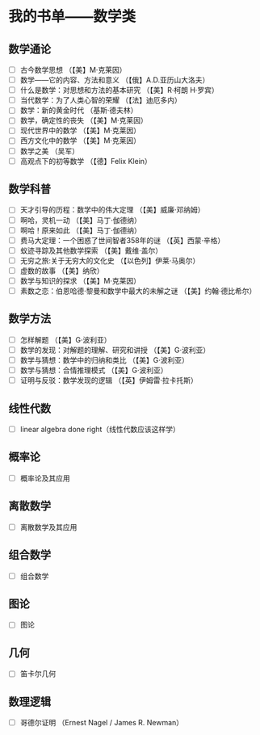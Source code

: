 # 我的书单——数学类

## 数学通论

- [ ] 古今数学思想 （【美】M·克莱因）
- [ ] 数学——它的内容、方法和意义 （【俄】A.D.亚历山大洛夫）
- [ ] 什么是数学：对思想和方法的基本研究 （【美】R·柯朗 H·罗宾）
- [ ] 当代数学：为了人类心智的荣耀 （【法】迪厄多内）
- [ ] 数学：新的黄金时代 （基斯·德夫林）
- [ ] 数学，确定性的丧失 （【美】M·克莱因）
- [ ] 现代世界中的数学 （【美】M·克莱因）
- [ ] 西方文化中的数学 （【美】M·克莱因）
- [ ] 数学之美 （吴军）
- [ ] 高观点下的初等数学 （【德】Felix Klein）

## 数学科普

- [ ] 天才引导的历程：数学中的伟大定理 （【美】威廉·邓纳姆）
- [ ] 啊哈，灵机一动 （【美】马丁·伽德纳）
- [ ] 啊哈！原来如此 （【美】马丁·伽德纳）
- [ ] 费马大定理：一个困惑了世间智者358年的谜 （【英】西蒙·辛格）
- [ ] 蚁迹寻踪及其他数学探索 （【美】戴维·盖尔）
- [ ] 无穷之旅:关于无穷大的文化史 （【以色列】伊莱·马奥尔）
- [ ] 虚数的故事 （【美】纳欣）
- [ ] 数学与知识的探求 （【美】M·克莱因）
- [ ] 素数之恋：伯恩哈德·黎曼和数学中最大的未解之谜 （【美】约翰·德比希尔）

## 数学方法

- [ ] 怎样解题 （【美】G·波利亚）
- [ ] 数学的发现：对解题的理解、研究和讲授 （【美】G·波利亚）
- [ ] 数学与猜想：数学中的归纳和类比 （【美】G·波利亚）
- [ ] 数学与猜想：合情推理模式 （【美】G·波利亚）
- [ ] 证明与反驳：数学发现的逻辑 （【英】伊姆雷·拉卡托斯）

## 线性代数

- [ ] linear algebra done right（线性代数应该这样学）

## 概率论

- [ ] 概率论及其应用

## 离散数学

- [ ] 离散数学及其应用

## 组合数学

- [ ] 组合数学

## 图论

- [ ] 图论

## 几何

- [ ] 笛卡尔几何

## 数理逻辑

- [ ] 哥德尔证明 （Ernest Nagel / James R. Newman）
